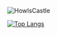 <!-- Wallpaper Howl's Castle -->
![HowlsCastle](https://user-images.githubusercontent.com/93014021/214514963-8a9ac4dc-e313-44dc-830e-863bdff70357.jpg)

[![Top Langs](https://github-readme-stats.vercel.app/api/top-langs/?username=aliemre2023&layout=compact)](https://github.com/anuraghazra/github-readme-stats)
